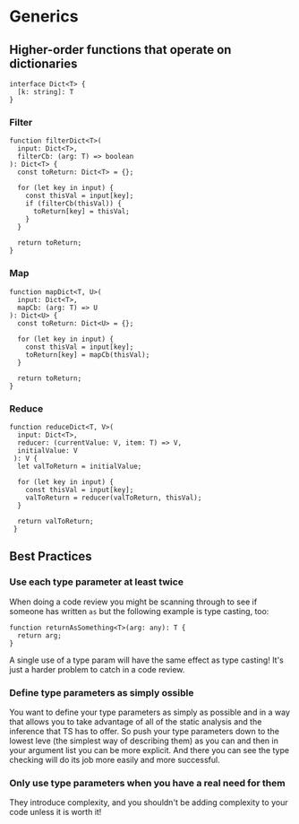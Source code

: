 # Generics

## Higher-order functions that operate on dictionaries

```
interface Dict<T> {
  [k: string]: T
}
```

### Filter

```
function filterDict<T>(
  input: Dict<T>,
  filterCb: (arg: T) => boolean
): Dict<T> {
  const toReturn: Dict<T> = {};
  
  for (let key in input) {
    const thisVal = input[key];
    if (filterCb(thisVal)) {
      toReturn[key] = thisVal;
    } 
  }
  
  return toReturn;
}
```

### Map

```
function mapDict<T, U>(
  input: Dict<T>,
  mapCb: (arg: T) => U
): Dict<U> {
  const toReturn: Dict<U> = {};
  
  for (let key in input) {
    const thisVal = input[key];
    toReturn[key] = mapCb(thisVal);
  }
  
  return toReturn;
}
```

### Reduce

```
function reduceDict<T, V>(
  input: Dict<T>,
  reducer: (currentValue: V, item: T) => V,
  initialValue: V
 ): V {
  let valToReturn = initialValue;
  
  for (let key in input) {
    const thisVal = input[key];
    valToReturn = reducer(valToReturn, thisVal);
  }
  
  return valToReturn;
 }
```

## Best Practices

### Use each type parameter at least twice

When doing a code review you might be scanning through to see if someone has written `as` but the following example
is type casting, too:

```
function returnAsSomething<T>(arg: any): T {
  return arg;
}
```

A single use of a type param will have the same effect as type casting! It's just a harder problem to catch in a code review.

### Define type parameters as simply ossible

You want to define your type parameters as simply as possible and in a way that allows you to take advantage of all of the static
analysis and the inference that TS has to offer. So push your type parameters down to the lowest leve (the simplest way of describing them)
as you can and then in your argument list you can be more explicit. And there you can see the type checking will do its job more easily
and more successful. 

### Only use type parameters when you have a real need for them

They introduce complexity, and you shouldn't be adding complexity to your code unless it is worth it!










